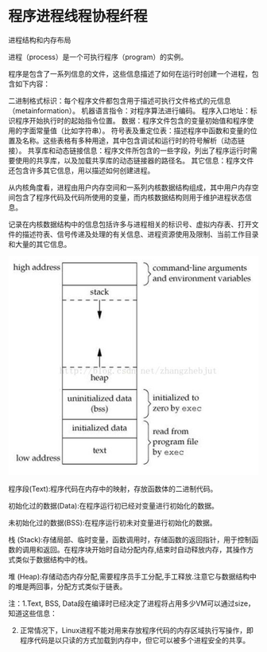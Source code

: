 # 程序进程线程协程纤程




















进程结构和内存布局







进程（process）是一个可执行程序（program）的实例。

程序是包含了一系列信息的文件，这些信息描述了如何在运行时创建一个进程，包含如下内容：

二进制格式标识：每个程序文件都包含用于描述可执行文件格式的元信息（metainformation）。
机器语言指令：对程序算法进行编码。
程序入口地址：标识程序开始执行时的起始指令位置。
数据：程序文件包含的变量初始值和程序使用的字面常量值（比如字符串）。
符号表及重定位表：描述程序中函数和变量的位置及名称。这些表格有多种用途，其中包含调试和运行时的符号解析（动态链接）。
共享库和动态链接信息：程序文件所包含的一些字段，列出了程序运行时需要使用的共享库，以及加载共享库的动态链接器的路径名。
其它信息：程序文件还包含许多其它信息，用以描述如何创建进程。



从内核角度看，进程由用户内存空间和一系列内核数据结构组成，其中用户内存空间包含了程序代码及代码所使用的变量，而内核数据结构则用于维护进程状态信息。

记录在内核数据结构中的信息包括许多与进程相关的标识号、虚拟内存表、打开文件的描述符表、信号传递及处理的有关信息、进程资源使用及限制、当前工作目录和大量的其它信息。



![0a082e9ce31318c310ac01430ef920dd1603433596414](vx_images/3554613130853)



程序段(Text):程序代码在内存中的映射，存放函数体的二进制代码。

初始化过的数据(Data):在程序运行初已经对变量进行初始化的数据。

未初始化过的数据(BSS):在程序运行初未对变量进行初始化的数据。

栈 (Stack):存储局部、临时变量，函数调用时，存储函数的返回指针，用于控制函数的调用和返回。在程序块开始时自动分配内存,结束时自动释放内存，其操作方式类似于数据结构中的栈。

堆 (Heap):存储动态内存分配,需要程序员手工分配,手工释放.注意它与数据结构中的堆是两回事，分配方式类似于链表。

   注：1.Text, BSS, Data段在编译时已经决定了进程将占用多少VM可以通过size，知道这些信息：

2. 正常情况下，Linux进程不能对用来存放程序代码的内存区域执行写操作，即程序代码是以只读的方式加载到内存中，但它可以被多个进程安全的共享。



















